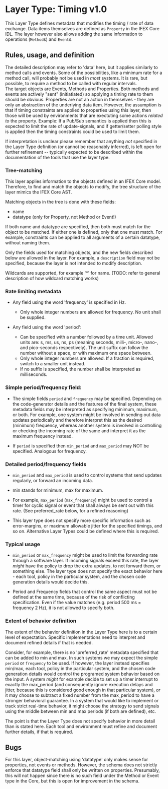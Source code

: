 # Layer Type: Timing v1.0

This Layer Type defines metadata that modifies the timing / rate of data exchange.  Data items themselves are defined as `Property` in the IFEX Core IDL.  The layer however also allows adding the same information to operations (`Method`s) and `Event`s.

## Rules, usage, and definition

The detailed description may refer to 'data' here, but it applies similarly to method calls and events.  Some of the possibilities, like a minimum rate for a method call, will probably not be used in _most_ systems.  It is rare, but possible, to require a method to be called with regular intervals.  
The target objects are Events, Methods and Properties. Both methods and events are actively "sent" (initiatiated) so applying a timing rate to them should be obvious.  Properties are not an action in themselves - they are only an abstraction of the underlying data item.  However, the assumption is that if timing constraints are applied to properties using this layer, then those will be used by environments that are exectuting some actions _related to_ the property.  Example: If a Pub/Sub semantics is applied then this is expected to limit the rate of update-signals, and if getter/setter polling style is applied then the timing constraints could be used to limit them.

If interpretation is unclear please remember that anything _not_ specified in the Layer Type definition (or cannot be reasonably inferred), is left open for further refinement -- typically expected to be described within the documentation of the tools that use the layer type.

### Tree-matching

This layer applies information to the objects defined in an IFEX Core model.  Therefore, to find and match the objects to modify, the tree structure of the layer mimics the IFEX Core AST.

Matching objects in the tree is done with these fields:

- name
- datatype (only for Property, not Method or Event!)

If both name and datatype are specified, then both must match for the object to be matched.  If either one is defined, only that one must match.  For example, constraints can be applied to all arguments of a certain datatype, without naming them.

Only the fields used for matching objects, and the new fields described below are allowed in the layer.
For example, a `description` field may not be specified, because the layer is not intended to modify description.

Wildcards are supported, for example '*' for name.
(TODO: refer to general description of how wildcard matching works)


### Rate limiting metadata

- Any field using the word 'frequency' is specified in Hz.  
  - Only whole integer numbers are allowed for frequency.  No unit shall be supplied.

- Any field using the word 'period':
  - Can be specified with a number followed by a time unit.  Allowed units are:  s, ms, us, ns, ps (meaning seconds, milli-, micro-, nano-, and pico-seconds respectively).  The unit suffix can follow the number without a space, or with maximum one space between.
  - Only whole integer numbers are allowed.  If a fraction is required, switch to a smaller unit instead.
  - If no suffix is specified, the number shall be interpreted as milliseconds.

### Simple period/frequency field:
 
- The simple fields `period` and `frequency` may be specified.  Depending on the code-generator details and the features of the final system, these metadata fields may be interpreted as specifying minimum, maximum, or both.  For example, one system might be involved in sending out data updates periodically and therefore interpret this as the desired (minimum) frequency, whereas another system is involved in controlling or checking the incoming rate of the same and interpret it as the maximum frequency instead.

- If `period` is specified then `min_period` and `max_period` may NOT be specified.  Analogous for frequency.

### Detailed period/frequency fields

- `min_period` and `max_period` is used to control systems that send updates regularly, or forward an incoming data. 

- min stands for minimum, max for maximum.

- For example, `max_period` (`max_frequency`) might be used to control a timer for cyclic signal or event that shall always be sent out with this rate. (See preferred_rate below, for a refined reasoning)

- This layer type does not specify more specific information such as error-margins, or maximum allowable jitter for the specified timings, and so on.  Alternative Layer Types could be defined where this is required.


### Typical usage

- `min_period` or `max_frequency` might be used to limit the forwarding rate through a software layer.  If incoming signals exceed this rate, the layer _might_ have the policy to drop the extra updates, to not forward them, or something else.  The layer type does not specify the exact behavior here - each tool, policy in the particular system, and the chosen code generation details would decide this.

- Period and Frequency fields that control the same aspect must not be defined at the same time, because of the risk of conflicting specification.  Even if the value matches (e.g. period 500 ms = frequency 2 Hz), it is not allowed to specify both.

### Extent of behavior definition 

The extent of the behavior definition in the Layer Type here is to a certain level of expectation.   Specific implementations need to interpret and document refined details if that is needed.

Consider, for example, there is no 'preferred_rate' metadata specified that can be added to min and max.  In such systems we may expect the simple `period` or `frequency` to be used.  If however, the layer instead specifies min/max, each tool, policy in the particular system, and the chosen code generation details would control the programed system behavior based on the input.  A system _might_ for example decide to set up a timer interrupt to exactly the max_period (and consequently ignore execution delays and jitter, because this is considered good enough in that particular system), _or_ it may choose to subtract a fixed number from the max_period to have a stronger behavioral guarantee.  In a system that would like to implement or track strict real-time behavior, it might choose the strategy to send signals using the middle between min and max periods (if both are defined), etc.  

The point is that the Layer Type does not specify behavior in more detail than is stated here.  Each tool and environment must refine and document further details, if that is required.

## Bugs

For this layer, object-matching using 'datatype' only makes sense for properties, not events or methods.  However, the schema does not strictly enforce that datatype field shall only be written on properties.  Presumably, this will not happen since there is no such field under the Method or Event type in the Core, but this is open for improvement in the schema.
